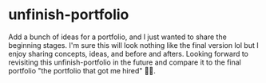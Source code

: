 # unfinish-portfolio

Add a bunch of ideas for a portfolio, and I just wanted to share the beginning stages. I'm sure this will look nothing like the final version lol but I enjoy sharing concepts, ideas, and before and afters. Looking forward to revisiting this unfinish-portfolio in the future and compare it to the final portfolio "the portfolio that got me hired" 🤞🏾. 
